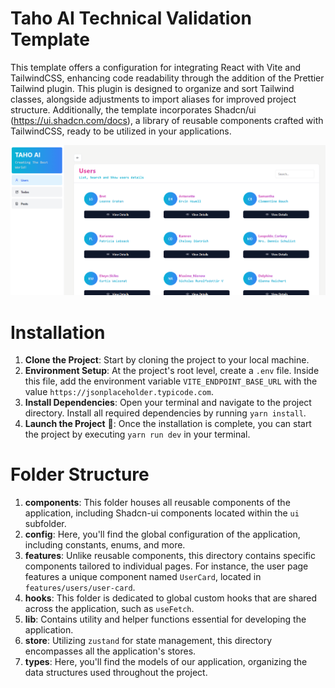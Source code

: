 # Taho AI Technical Validation Template

This template offers a configuration for integrating React with Vite and TailwindCSS, enhancing code readability through the addition of the Prettier Tailwind plugin. This plugin is designed to organize and sort Tailwind classes, alongside adjustments to import aliases for improved project structure. Additionally, the template incorporates Shadcn/ui (https://ui.shadcn.com/docs), a library of reusable components crafted with TailwindCSS, ready to be utilized in your applications.

![Reference Image](/src/assets/app-screenshot.png)

# Installation

1. **Clone the Project**: Start by cloning the project to your local machine.
2. **Environment Setup**: At the project's root level, create a `.env` file. Inside this file, add the environment variable `VITE_ENDPOINT_BASE_URL` with the value `https://jsonplaceholder.typicode.com`.
3. **Install Dependencies**: Open your terminal and navigate to the project directory. Install all required dependencies by running `yarn install`.
4. **Launch the Project** 🚀: Once the installation is complete, you can start the project by executing `yarn run dev` in your terminal.

# Folder Structure

1. **components**: This folder houses all reusable components of the application, including Shadcn-ui components located within the `ui` subfolder.
2. **config**: Here, you'll find the global configuration of the application, including constants, enums, and more.
3. **features**: Unlike reusable components, this directory contains specific components tailored to individual pages. For instance, the user page features a unique component named `UserCard`, located in `features/users/user-card`.
4. **hooks**: This folder is dedicated to global custom hooks that are shared across the application, such as `useFetch`.
5. **lib**: Contains utility and helper functions essential for developing the application.
6. **store**: Utilizing `zustand` for state management, this directory encompasses all the application's stores.
7. **types**: Here, you'll find the models of our application, organizing the data structures used throughout the project.
